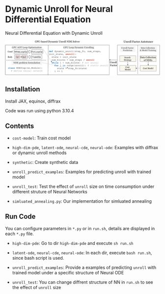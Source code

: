 # Dynamic Unroll for Neural Differential Equation

Neural Differential Equation with Dynamic Unroll

![sys](./sys_overview_full_00.png)

## Installation

Install JAX, equinox, diffrax


Code was run using python 3.10.4

## Contents

* `cost-model`: Train cost model

* `high-dim-pde`, `latent-ode`, `neural-cde`, `neural-ode`:  Examples with diffrax or dynamic unroll methods

* `synthetic`: Create synthetic data

* `unroll_predict_examples`: Examples for predicting unroll with trained model

* `unroll_test`: Test the effect of `unroll` size on time consumption under different struture of Neural Networks

* `simluated_annealing.py`: Our implementation for simluated annealing

## Run Code

You can configure parameters in `*.py` or in `run.sh`, details are displayed in each `*.py` file.

* `high-dim-pde`: Go to dir `high-dim-pde` and execute `sh run.sh`

* `latent-ode`, `neural-cde`, `neural-ode`: In each dir, execute `bash run.sh`, since bash script is used. 

* `unroll_predict_examples`: Provide a examples of predicting `unroll` with trained model under a specific structure of Neural ODE

* `unroll_test`: You can change diffrent structure of NN in `run.sh` to see the effect of `unroll` size






